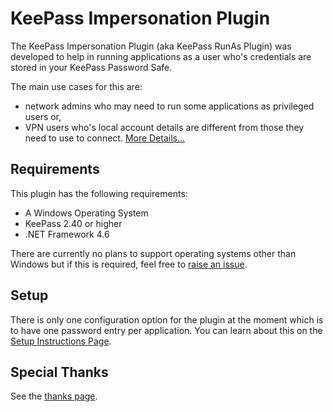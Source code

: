 # KeePass Impersonation Plugin #

The KeePass Impersonation Plugin (aka KeePass RunAs Plugin) was developed to help in running applications as a user who's credentials are stored in your KeePass Password Safe.

The main use cases for this are:

* network admins who may need to run some applications as privileged users or,
* VPN users who's local account details are different from those they need to use to connect. [More Details...](.\UseCaseVPN.md)

## Requirements ##

This plugin has the following requirements:

* A Windows Operating System
* KeePass 2.40 or higher
* .NET Framework 4.6

There are currently no plans to support operating systems other than Windows but if this is required, feel free to [raise an issue](https://github.com/dale2507/KeePassRunAsPlugin/issues/new).

## Setup ##

There is only one configuration option for the plugin at the moment which is to have one password entry per application. You can learn about this on the [Setup Instructions Page](.\SetupEntryPerApplication.md).

## Special Thanks ##

See the [thanks page](..\THANKS.md).